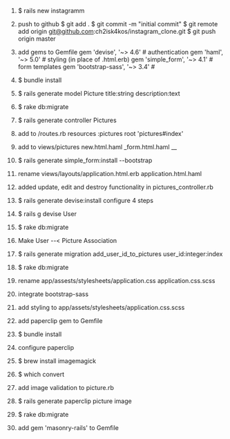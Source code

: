 1. $ rails new instagramm

2. push to github
$ git add .
$ git commit -m "initial commit"
$ git remote add origin git@github.com:ch2isk4kos/instagram_clone.git
$ git push origin master

3. add gems to Gemfile
    gem 'devise', '~> 4.6'          # authentication
    gem 'haml', '~> 5.0'            # styling (in place of .html.erb)
    gem 'simple_form', '~> 4.1'     # form templates
    gem 'bootstrap-sass', '~> 3.4'  #

4. $ bundle install

5. $ rails generate model Picture title:string description:text

6. $ rake db:migrate

7. $ rails generate controller Pictures

8. add to /routes.rb
    resources :pictures
    root 'pictures#index'

9. add to views/pictures
    new.html.haml
    _form.html.haml
__

10. $ rails generate simple_form:install --bootstrap

11. rename views/layouts/application.html.erb
    application.html.haml

12. added update, edit and destroy functionality in pictures_controller.rb

13. $ rails generate devise:install
    configure 4 steps

14. $ rails g devise User

15. $ rake db:migrate

16. Make User --< Picture Association

17. $ rails generate migration add_user_id_to_pictures user_id:integer:index

18. $ rake db:migrate

19. rename app/assests/stylesheets/application.css
    application.css.scss

20. integrate bootstrap-sass

21. add styling to app/assets/stylesheets/application.css.scss

22. add paperclip gem to Gemfile

23. $ bundle install

24. configure paperclip

23. $ brew install imagemagick

24. $ which convert

25. add image validation to picture.rb

26. $ rails generate paperclip picture image

27. $ rake db:migrate

28. add gem 'masonry-rails' to Gemfile
